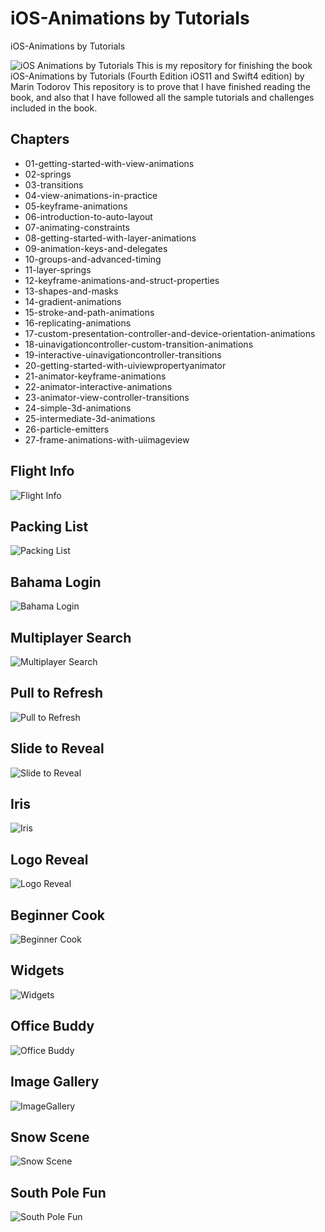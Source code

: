 # iOS-Animations by Tutorials
iOS-Animations by Tutorials


![iOS Animations by Tutorials](https://files.kerching.raywenderlich.com/covers/ad7fa5c6-d2f7-4453-bf58-79ffb0bf6eaa.png)
This is my repository for finishing the book iOS-Animations by Tutorials (Fourth Edition iOS11 and Swift4 edition) by Marin Todorov
This repository is to prove that I have finished reading the book, and also that I have followed all the sample tutorials and challenges included in the book.

## Chapters
- 01-getting-started-with-view-animations 
- 02-springs
- 03-transitions
- 04-view-animations-in-practice
- 05-keyframe-animations
- 06-introduction-to-auto-layout
- 07-animating-constraints
- 08-getting-started-with-layer-animations
- 09-animation-keys-and-delegates
- 10-groups-and-advanced-timing 
- 11-layer-springs
- 12-keyframe-animations-and-struct-properties
- 13-shapes-and-masks
- 14-gradient-animations
- 15-stroke-and-path-animations
- 16-replicating-animations
- 17-custom-presentation-controller-and-device-orientation-animations
- 18-uinavigationcontroller-custom-transition-animations
- 19-interactive-uinavigationcontroller-transitions
- 20-getting-started-with-uiviewpropertyanimator
- 21-animator-keyframe-animations
- 22-animator-interactive-animations
- 23-animator-view-controller-transitions
- 24-simple-3d-animations
- 25-intermediate-3d-animations
- 26-particle-emitters
- 27-frame-animations-with-uiimageview


## Flight Info

![Flight Info](https://github.com/DonQvixote/iOSAnimationsTutorials/blob/master/Screenshots/FlightInfo.gif?raw=true)

## Packing List

![Packing List](https://github.com/DonQvixote/iOSAnimationsTutorials/blob/master/Screenshots/PackingList.gif?raw=true) 

## Bahama Login

![Bahama Login](https://github.com/DonQvixote/iOSAnimationsTutorials/blob/master/Screenshots/BahamaLogin.gif?raw=true)

## Multiplayer Search

![Multiplayer Search](https://github.com/DonQvixote/iOSAnimationsTutorials/blob/master/Screenshots/MultiplayerSearch.gif?raw=true)

## Pull to Refresh

![Pull to Refresh](https://github.com/DonQvixote/iOSAnimationsTutorials/blob/master/Screenshots/PullToRefresh.gif?raw=true)

## Slide to Reveal

![Slide to Reveal](https://github.com/DonQvixote/iOSAnimationsTutorials/blob/master/Screenshots/SlideToReveal.gif?raw=true)

## Iris

![Iris](https://github.com/DonQvixote/iOSAnimationsTutorials/blob/master/Screenshots/Iris.gif?raw=true)

## Logo Reveal

![Logo Reveal](https://github.com/DonQvixote/iOSAnimationsTutorials/blob/master/Screenshots/LogoReveal.gif?raw=true)

## Beginner Cook

![Beginner Cook](https://github.com/DonQvixote/iOSAnimationsTutorials/blob/master/Screenshots/BeginnerCook.gif?raw=true)

## Widgets

![Widgets](https://github.com/DonQvixote/iOSAnimationsTutorials/blob/master/Screenshots/Widgets.gif?raw=true)

## Office Buddy

![Office Buddy](https://github.com/DonQvixote/iOSAnimationsTutorials/blob/master/Screenshots/OfficeBuddy.gif?raw=true)

## Image Gallery

![ImageGallery](https://github.com/DonQvixote/iOSAnimationsTutorials/blob/master/Screenshots/ImageGallery.gif?raw=true)

## Snow Scene

![Snow Scene](https://github.com/DonQvixote/iOSAnimationsTutorials/blob/master/Screenshots/SnowScene.gif?raw=true)

## South Pole Fun

![South Pole Fun](https://github.com/DonQvixote/iOSAnimationsTutorials/blob/master/Screenshots/SouthPoleFun.gif?raw=true)

